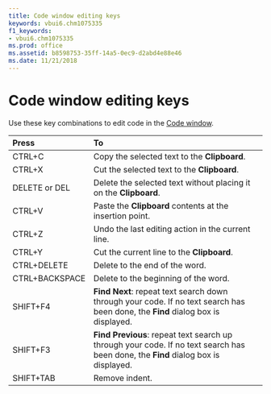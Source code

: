 ```yaml
---
title: Code window editing keys
keywords: vbui6.chm1075335
f1_keywords:
- vbui6.chm1075335
ms.prod: office
ms.assetid: b8598753-35ff-14a5-0ec9-d2abd4e88e46
ms.date: 11/21/2018
---
```



# Code window editing keys

Use these key combinations to edit code in the [Code window](code-window.md).

|Press|To|
|:----|:--|
|CTRL+C|Copy the selected text to the **Clipboard**.|
|CTRL+X|Cut the selected text to the **Clipboard**.|
|DELETE or DEL|Delete the selected text without placing it on the **Clipboard**.|
|CTRL+V|Paste the **Clipboard** contents at the insertion point.|
|CTRL+Z|Undo the last editing action in the current line.|
|CTRL+Y|Cut the current line to the **Clipboard**.|
|CTRL+DELETE|Delete to the end of the word.|
|CTRL+BACKSPACE|Delete to the beginning of the word.|
|SHIFT+F4|**Find Next**: repeat text search down through your code. If no text search has been done, the **Find** dialog box is displayed.|
|SHIFT+F3|**Find Previous**: repeat text search up through your code. If no text search has been done, the **Find** dialog box is displayed.|
|SHIFT+TAB|Remove indent.|

